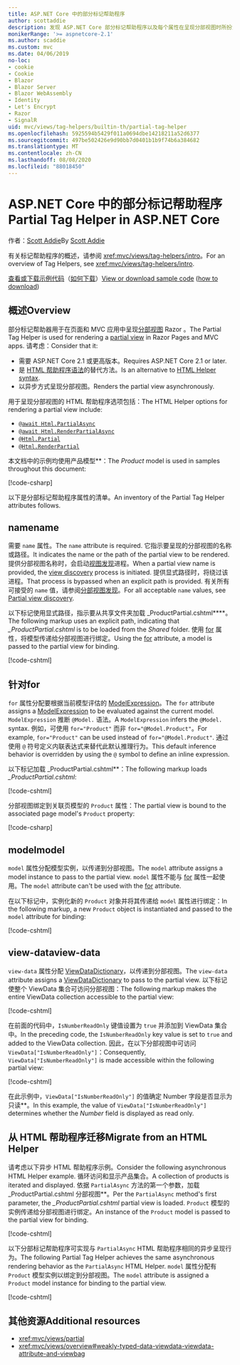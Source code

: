```yaml
---
title: ASP.NET Core 中的部分标记帮助程序
author: scottaddie
description: 发现 ASP.NET Core 部分标记帮助程序以及每个属性在呈现分部视图时所扮演的角色。
monikerRange: '>= aspnetcore-2.1'
ms.author: scaddie
ms.custom: mvc
ms.date: 04/06/2019
no-loc:
- cookie
- Cookie
- Blazor
- Blazor Server
- Blazor WebAssembly
- Identity
- Let's Encrypt
- Razor
- SignalR
uid: mvc/views/tag-helpers/builtin-th/partial-tag-helper
ms.openlocfilehash: 5925594b5429f011a0694dbe14218211a52d6377
ms.sourcegitcommit: 497be502426e9d90bb7d0401b1b9f74b6a384682
ms.translationtype: MT
ms.contentlocale: zh-CN
ms.lasthandoff: 08/08/2020
ms.locfileid: "88018450"
---
```

# <a name="partial-tag-helper-in-aspnet-core"></a><span data-ttu-id="1779b-103">ASP.NET Core 中的部分标记帮助程序</span><span class="sxs-lookup"><span data-stu-id="1779b-103">Partial Tag Helper in ASP.NET Core</span></span>

<span data-ttu-id="1779b-104">作者：[Scott Addie](https://github.com/scottaddie)</span><span class="sxs-lookup"><span data-stu-id="1779b-104">By [Scott Addie](https://github.com/scottaddie)</span></span>

<span data-ttu-id="1779b-105">有关标记帮助程序的概述，请参阅 <xref:mvc/views/tag-helpers/intro>。</span><span class="sxs-lookup"><span data-stu-id="1779b-105">For an overview of Tag Helpers, see <xref:mvc/views/tag-helpers/intro>.</span></span>

<span data-ttu-id="1779b-106">[查看或下载示例代码](https://github.com/dotnet/AspNetCore.Docs/tree/master/aspnetcore/mvc/views/tag-helpers/built-in/samples)（[如何下载](xref:index#how-to-download-a-sample)）</span><span class="sxs-lookup"><span data-stu-id="1779b-106">[View or download sample code](https://github.com/dotnet/AspNetCore.Docs/tree/master/aspnetcore/mvc/views/tag-helpers/built-in/samples) ([how to download](xref:index#how-to-download-a-sample))</span></span>

## <a name="overview"></a><span data-ttu-id="1779b-107">概述</span><span class="sxs-lookup"><span data-stu-id="1779b-107">Overview</span></span>

<span data-ttu-id="1779b-108">部分标记帮助器用于在页面和 MVC 应用中呈现[分部视图](xref:mvc/views/partial) Razor 。</span><span class="sxs-lookup"><span data-stu-id="1779b-108">The Partial Tag Helper is used for rendering a [partial view](xref:mvc/views/partial) in Razor Pages and MVC apps.</span></span> <span data-ttu-id="1779b-109">请考虑：</span><span class="sxs-lookup"><span data-stu-id="1779b-109">Consider that it:</span></span>

* <span data-ttu-id="1779b-110">需要 ASP.NET Core 2.1 或更高版本。</span><span class="sxs-lookup"><span data-stu-id="1779b-110">Requires ASP.NET Core 2.1 or later.</span></span>
* <span data-ttu-id="1779b-111">是 [HTML 帮助程序语法](xref:mvc/views/partial#reference-a-partial-view)的替代方法。</span><span class="sxs-lookup"><span data-stu-id="1779b-111">Is an alternative to [HTML Helper syntax](xref:mvc/views/partial#reference-a-partial-view).</span></span>
* <span data-ttu-id="1779b-112">以异步方式呈现分部视图。</span><span class="sxs-lookup"><span data-stu-id="1779b-112">Renders the partial view asynchronously.</span></span>

<span data-ttu-id="1779b-113">用于呈现分部视图的 HTML 帮助程序选项包括：</span><span class="sxs-lookup"><span data-stu-id="1779b-113">The HTML Helper options for rendering a partial view include:</span></span>

* [`@await Html.PartialAsync`](/dotnet/api/microsoft.aspnetcore.mvc.rendering.htmlhelperpartialextensions.partialasync)
* [`@await Html.RenderPartialAsync`](/dotnet/api/microsoft.aspnetcore.mvc.rendering.htmlhelperpartialextensions.renderpartialasync)
* [`@Html.Partial`](/dotnet/api/microsoft.aspnetcore.mvc.rendering.htmlhelperpartialextensions.partial)
* [`@Html.RenderPartial`](/dotnet/api/microsoft.aspnetcore.mvc.rendering.htmlhelperpartialextensions.renderpartial)

<span data-ttu-id="1779b-114">本文档中的示例均使用产品模型\*\*：</span><span class="sxs-lookup"><span data-stu-id="1779b-114">The *Product* model is used in samples throughout this document:</span></span>

[!code-csharp[](samples/TagHelpersBuiltIn/Models/Product.cs)]

<span data-ttu-id="1779b-115">以下是分部标记帮助程序属性的清单。</span><span class="sxs-lookup"><span data-stu-id="1779b-115">An inventory of the Partial Tag Helper attributes follows.</span></span>

## <a name="name"></a><span data-ttu-id="1779b-116">name</span><span class="sxs-lookup"><span data-stu-id="1779b-116">name</span></span>

<span data-ttu-id="1779b-117">需要 `name` 属性。</span><span class="sxs-lookup"><span data-stu-id="1779b-117">The `name` attribute is required.</span></span> <span data-ttu-id="1779b-118">它指示要呈现的分部视图的名称或路径。</span><span class="sxs-lookup"><span data-stu-id="1779b-118">It indicates the name or the path of the partial view to be rendered.</span></span> <span data-ttu-id="1779b-119">提供分部视图名称时，会启动[视图发现](xref:mvc/views/overview#view-discovery)进程。</span><span class="sxs-lookup"><span data-stu-id="1779b-119">When a partial view name is provided, the [view discovery](xref:mvc/views/overview#view-discovery) process is initiated.</span></span> <span data-ttu-id="1779b-120">提供显式路径时，将绕过该进程。</span><span class="sxs-lookup"><span data-stu-id="1779b-120">That process is bypassed when an explicit path is provided.</span></span> <span data-ttu-id="1779b-121">有关所有可接受的 `name` 值，请参阅[分部视图发现](xref:mvc/views/partial#partial-view-discovery)。</span><span class="sxs-lookup"><span data-stu-id="1779b-121">For all acceptable `name` values, see [Partial view discovery](xref:mvc/views/partial#partial-view-discovery).</span></span>

<span data-ttu-id="1779b-122">以下标记使用显式路径，指示要从共享文件夹加载 _ProductPartial.cshtml\*\*\*\*。</span><span class="sxs-lookup"><span data-stu-id="1779b-122">The following markup uses an explicit path, indicating that *_ProductPartial.cshtml* is to be loaded from the *Shared* folder.</span></span> <span data-ttu-id="1779b-123">使用 [for](#for) 属性，将模型传递给分部视图进行绑定。</span><span class="sxs-lookup"><span data-stu-id="1779b-123">Using the [for](#for) attribute, a model is passed to the partial view for binding.</span></span>

[!code-cshtml[](samples/TagHelpersBuiltIn/Pages/Product.cshtml?name=snippet_Name)]

## <a name="for"></a><span data-ttu-id="1779b-124">针对</span><span class="sxs-lookup"><span data-stu-id="1779b-124">for</span></span>

<span data-ttu-id="1779b-125">`for` 属性分配要根据当前模型评估的 [ModelExpression](/dotnet/api/microsoft.aspnetcore.mvc.viewfeatures.modelexpression)。</span><span class="sxs-lookup"><span data-stu-id="1779b-125">The `for` attribute assigns a [ModelExpression](/dotnet/api/microsoft.aspnetcore.mvc.viewfeatures.modelexpression) to be evaluated against the current model.</span></span> <span data-ttu-id="1779b-126">`ModelExpression` 推断 `@Model.` 语法。</span><span class="sxs-lookup"><span data-stu-id="1779b-126">A `ModelExpression` infers the `@Model.` syntax.</span></span> <span data-ttu-id="1779b-127">例如，可使用 `for="Product"` 而非 `for="@Model.Product"`。</span><span class="sxs-lookup"><span data-stu-id="1779b-127">For example, `for="Product"` can be used instead of `for="@Model.Product"`.</span></span> <span data-ttu-id="1779b-128">通过使用 `@` 符号定义内联表达式来替代此默认推理行为。</span><span class="sxs-lookup"><span data-stu-id="1779b-128">This default inference behavior is overridden by using the `@` symbol to define an inline expression.</span></span>

<span data-ttu-id="1779b-129">以下标记加载 _ProductPartial.cshtml\*\*：</span><span class="sxs-lookup"><span data-stu-id="1779b-129">The following markup loads *_ProductPartial.cshtml*:</span></span>

[!code-cshtml[](samples/TagHelpersBuiltIn/Pages/Product.cshtml?name=snippet_For)]

<span data-ttu-id="1779b-130">分部视图绑定到关联页模型的 `Product` 属性：</span><span class="sxs-lookup"><span data-stu-id="1779b-130">The partial view is bound to the associated page model's `Product` property:</span></span>

[!code-csharp[](samples/TagHelpersBuiltIn/Pages/Product.cshtml.cs?highlight=8)]

## <a name="model"></a><span data-ttu-id="1779b-131">model</span><span class="sxs-lookup"><span data-stu-id="1779b-131">model</span></span>

<span data-ttu-id="1779b-132">`model` 属性分配模型实例，以传递到分部视图。</span><span class="sxs-lookup"><span data-stu-id="1779b-132">The `model` attribute assigns a model instance to pass to the partial view.</span></span> <span data-ttu-id="1779b-133">`model` 属性不能与 [for](#for) 属性一起使用。</span><span class="sxs-lookup"><span data-stu-id="1779b-133">The `model` attribute can't be used with the [for](#for) attribute.</span></span>

<span data-ttu-id="1779b-134">在以下标记中，实例化新的 `Product` 对象并将其传递给 `model` 属性进行绑定：</span><span class="sxs-lookup"><span data-stu-id="1779b-134">In the following markup, a new `Product` object is instantiated and passed to the `model` attribute for binding:</span></span>

[!code-cshtml[](samples/TagHelpersBuiltIn/Pages/Product.cshtml?name=snippet_Model)]

## <a name="view-data"></a><span data-ttu-id="1779b-135">view-data</span><span class="sxs-lookup"><span data-stu-id="1779b-135">view-data</span></span>

<span data-ttu-id="1779b-136">`view-data` 属性分配 [ViewDataDictionary](/dotnet/api/microsoft.aspnetcore.mvc.viewfeatures.viewdatadictionary)，以传递到分部视图。</span><span class="sxs-lookup"><span data-stu-id="1779b-136">The `view-data` attribute assigns a [ViewDataDictionary](/dotnet/api/microsoft.aspnetcore.mvc.viewfeatures.viewdatadictionary) to pass to the partial view.</span></span> <span data-ttu-id="1779b-137">以下标记使整个 ViewData 集合可访问分部视图：</span><span class="sxs-lookup"><span data-stu-id="1779b-137">The following markup makes the entire ViewData collection accessible to the partial view:</span></span>

[!code-cshtml[](samples/TagHelpersBuiltIn/Pages/Product.cshtml?name=snippet_ViewData&highlight=5-)]

<span data-ttu-id="1779b-138">在前面的代码中，`IsNumberReadOnly` 键值设置为 `true` 并添加到 ViewData 集合中。</span><span class="sxs-lookup"><span data-stu-id="1779b-138">In the preceding code, the `IsNumberReadOnly` key value is set to `true` and added to the ViewData collection.</span></span> <span data-ttu-id="1779b-139">因此，在以下分部视图中可访问 `ViewData["IsNumberReadOnly"]`：</span><span class="sxs-lookup"><span data-stu-id="1779b-139">Consequently, `ViewData["IsNumberReadOnly"]` is made accessible within the following partial view:</span></span>

[!code-cshtml[](samples/TagHelpersBuiltIn/Pages/Shared/_ProductViewDataPartial.cshtml?highlight=5)]

<span data-ttu-id="1779b-140">在此示例中，`ViewData["IsNumberReadOnly"]` 的值确定 Number 字段是否显示为只读\*\*。</span><span class="sxs-lookup"><span data-stu-id="1779b-140">In this example, the value of `ViewData["IsNumberReadOnly"]` determines whether the *Number* field is displayed as read only.</span></span>

## <a name="migrate-from-an-html-helper"></a><span data-ttu-id="1779b-141">从 HTML 帮助程序迁移</span><span class="sxs-lookup"><span data-stu-id="1779b-141">Migrate from an HTML Helper</span></span>

<span data-ttu-id="1779b-142">请考虑以下异步 HTML 帮助程序示例。</span><span class="sxs-lookup"><span data-stu-id="1779b-142">Consider the following asynchronous HTML Helper example.</span></span> <span data-ttu-id="1779b-143">循环访问和显示产品集合。</span><span class="sxs-lookup"><span data-stu-id="1779b-143">A collection of products is iterated and displayed.</span></span> <span data-ttu-id="1779b-144">依据 `PartialAsync` 方法的第一个参数，加载 _ProductPartial.cshtml 分部视图\*\*。</span><span class="sxs-lookup"><span data-stu-id="1779b-144">Per the `PartialAsync` method's first parameter, the *_ProductPartial.cshtml* partial view is loaded.</span></span> <span data-ttu-id="1779b-145">`Product` 模型的实例传递给分部视图进行绑定。</span><span class="sxs-lookup"><span data-stu-id="1779b-145">An instance of the `Product` model is passed to the partial view for binding.</span></span>

[!code-cshtml[](samples/TagHelpersBuiltIn/Pages/Products.cshtml?name=snippet_HtmlHelper&highlight=3)]

<span data-ttu-id="1779b-146">以下分部标记帮助程序可实现与 `PartialAsync` HTML 帮助程序相同的异步呈现行为。</span><span class="sxs-lookup"><span data-stu-id="1779b-146">The following Partial Tag Helper achieves the same asynchronous rendering behavior as the `PartialAsync` HTML Helper.</span></span> <span data-ttu-id="1779b-147">`model` 属性分配有 `Product` 模型实例以绑定到分部视图。</span><span class="sxs-lookup"><span data-stu-id="1779b-147">The `model` attribute is assigned a `Product` model instance for binding to the partial view.</span></span>

[!code-cshtml[](samples/TagHelpersBuiltIn/Pages/Products.cshtml?name=snippet_TagHelper&highlight=3)]

## <a name="additional-resources"></a><span data-ttu-id="1779b-148">其他资源</span><span class="sxs-lookup"><span data-stu-id="1779b-148">Additional resources</span></span>

* <xref:mvc/views/partial>
* <xref:mvc/views/overview#weakly-typed-data-viewdata-viewdata-attribute-and-viewbag>
